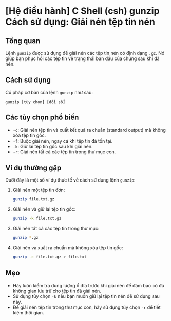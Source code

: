 # [Hệ điều hành] C Shell (csh) gunzip Cách sử dụng: Giải nén tệp tin nén

## Tổng quan
Lệnh `gunzip` được sử dụng để giải nén các tệp tin nén có định dạng `.gz`. Nó giúp bạn phục hồi các tệp tin về trạng thái ban đầu của chúng sau khi đã nén.

## Cách sử dụng
Cú pháp cơ bản của lệnh `gunzip` như sau:
```
gunzip [tùy chọn] [đối số]
```

## Các tùy chọn phổ biến
- `-c`: Giải nén tệp tin và xuất kết quả ra chuẩn (standard output) mà không xóa tệp tin gốc.
- `-f`: Buộc giải nén, ngay cả khi tệp tin đã tồn tại.
- `-k`: Giữ lại tệp tin gốc sau khi giải nén.
- `-r`: Giải nén tất cả các tệp tin trong thư mục con.

## Ví dụ thường gặp
Dưới đây là một số ví dụ thực tế về cách sử dụng lệnh `gunzip`:

1. Giải nén một tệp tin đơn:
   ```bash
   gunzip file.txt.gz
   ```

2. Giải nén và giữ lại tệp tin gốc:
   ```bash
   gunzip -k file.txt.gz
   ```

3. Giải nén tất cả các tệp tin trong thư mục:
   ```bash
   gunzip *.gz
   ```

4. Giải nén và xuất ra chuẩn mà không xóa tệp tin gốc:
   ```bash
   gunzip -c file.txt.gz > file.txt
   ```

## Mẹo
- Hãy luôn kiểm tra dung lượng ổ đĩa trước khi giải nén để đảm bảo có đủ không gian lưu trữ cho tệp tin đã giải nén.
- Sử dụng tùy chọn `-k` nếu bạn muốn giữ lại tệp tin nén để sử dụng sau này.
- Để giải nén tệp tin trong thư mục con, hãy sử dụng tùy chọn `-r` để tiết kiệm thời gian.